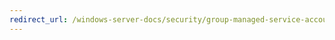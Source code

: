 ```yaml
---
redirect_url: /windows-server-docs/security/group-managed-service-accounts/security-options/microsoft-network-client-digitally-sign-communications-if-server-agrees.md
---
```

